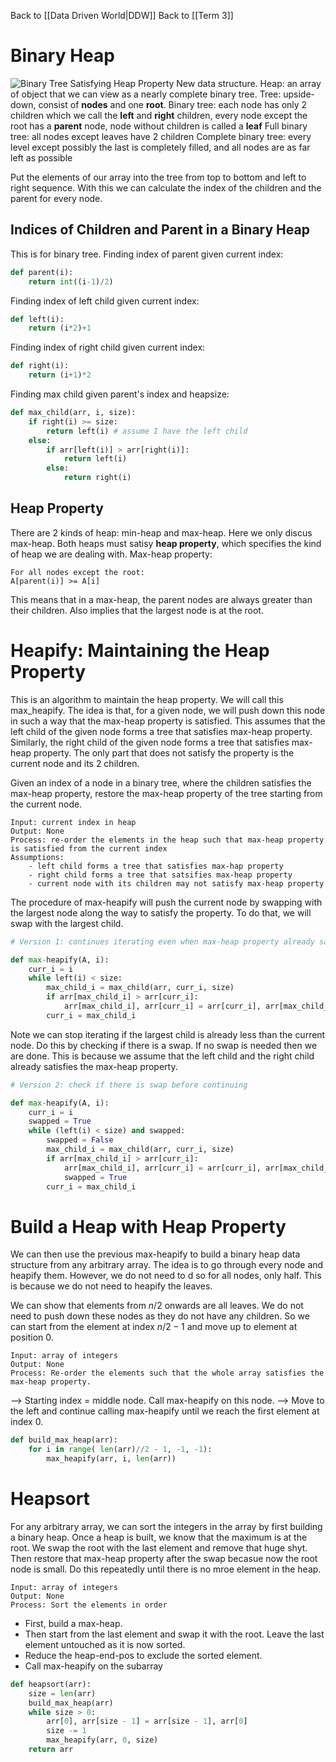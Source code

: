 Back to [[Data Driven World|DDW]]
Back to [[Term 3]]
# Binary Heap
![Binary Tree Satisfying Heap Property](https://www.dropbox.com/s/zmy2r3hbte1twc3/Binary_Heap.png?raw=1)
New data structure.
Heap: an array of object that we can view as a nearly complete binary tree.
Tree: upside-down, consist of **nodes** and one **root**.
Binary tree: each node has only 2 children which we call the **left** and **right** children, every node except the root has a **parent** node, node without children is called a **leaf**
Full binary tree: all nodes except leaves have 2 children
Complete binary tree: every level except possibly the last is completely filled, and all nodes are as far left as possible

Put the elements of our array into the tree from top to bottom and left to right sequence. With this we can calculate the index of the children and the parent for every node.
## Indices of Children and Parent in a Binary Heap
This is for binary tree.
Finding index of parent given current index:
```py
def parent(i):
	return int((i-1)/2)
```
Finding index of left child given current index:
```py
def left(i):
	return (i*2)+1
```
Finding index of right child given current index:
```py
def right(i):
	return (i+1)*2
```
Finding max child given parent's index and heapsize:
```py
def max_child(arr, i, size):
	if right(i) >= size:
		return left(i) # assume I have the left child
	else:
		if arr[left(i)] > arr[right(i)]:
			return left(i)
		else:
			return right(i)
```

## Heap Property
There are 2 kinds of heap: min-heap and max-heap. Here we only discus max-heap.
Both heaps must satisy **heap property**, which specifies the kind of heap we are dealing with.
Max-heap property:
```
For all nodes except the root:
A[parent(i)] >= A[i]
```
This means that in a max-heap, the parent nodes are always greater than their children.
Also implies that the largest node is at the root.
# Heapify: Maintaining the Heap Property
This is an algorithm to maintain the heap property. We will call this max_heapify.
The idea is that, for a given node, we will push down this node in such a way that the max-heap property is satisfied.
This assumes that the left child of the given node forms a tree that satisfies max-heap property. Similarly, the right child of the given node forms a tree that satisfies max-heap property.
The only part that does not satisfy the property is the current node and its 2 children.

Given an index of a node in a binary tree, where the children satisfies the max-heap property, restore the max-heap property of the tree starting from the current node.
```
Input: current index in heap
Output: None
Process: re-order the elements in the heap such that max-heap property is satisfied from the current index
Assumptions:
	- left child forms a tree that satisfies max-hap property
	- right child forms a tree that satsifies max-heap property
	- current node with its children may not satisfy max-heap property
```
The procedure of max-heapify will push the current node by swapping with the largest node along the way to satisfy the property. To do that, we will swap with the largest child.
```py
# Version 1: continues iterating even when max-heap property already satisfied

def max-heapify(A, i):
	curr_i = i
	while left(i) < size:
		max_child_i = max_child(arr, curr_i, size)
		if arr[max_child_i] > arr[curr_i]:
			arr[max_child_i], arr[curr_i] = arr[curr_i], arr[max_child_i]
		curr_i = max_child_i
```
Note we can stop iterating if the largest child is already less than the current node. Do this by checking if there is a swap. If no swap is needed then we are done. This is because we assume that the left child and the right child already satisfies the max-heap property.
```py
# Version 2: check if there is swap before continuing

def max-heapify(A, i):
	curr_i = i
	swapped = True
	while (left(i) < size) and swapped:
		swapped = False
		max_child_i = max_child(arr, curr_i, size)
		if arr[max_child_i] > arr[curr_i]:
			arr[max_child_i], arr[curr_i] = arr[curr_i], arr[max_child_i]
			swapped = True
		curr_i = max_child_i
```
# Build a Heap with Heap Property
We can then use the previous max-heapify to build a binary heap data structure from any arbitrary array. The idea is to go through every node and heapify them. However, we do not need to d so for all nodes, only half. This is because we do not need to heapify the leaves.

We can show that elements from $n/2$ onwards are all leaves. We do not need to push down these nodes as they do not have any children. So we can start from the element at index $n/2 - 1$ and move up to element at position 0.
```
Input: array of integers
Output: None
Process: Re-order the elements such that the whole array satisfies the max-heap property.
```
--> Starting index = middle node. Call max-heapify on this node.
--> Move to the left and continue calling max-heapify until we reach the first element at index 0.
```py
def build_max_heap(arr):
	for i in range( len(arr)//2 - 1, -1, -1):
		max_heapify(arr, i, len(arr))
```

# Heapsort
For any arbitrary array, we can sort the integers in the array by first building a binary heap.
Once a heap is built, we know that the maximum is at the root.
We swap the root with the last element and remove that huge shyt.
Then restore that max-heap property after the swap becasue now the root node is small.
Do this repeatedly until there is no mroe element in the heap.
```
Input: array of integers
Output: None
Process: Sort the elements in order
```
- First, build a max-heap.
- Then start from the last element and swap it with the root. Leave the last element untouched as it is now sorted.
- Reduce the heap-end-pos to exclude the sorted element.
- Call max-heapify on the subarray
```py
def heapsort(arr):
	size = len(arr)
	build_max_heap(arr)
	while size > 0:
		arr[0], arr[size - 1] = arr[size - 1], arr[0]
		size -= 1
		max_heapify(arr, 0, size)
	return arr
```